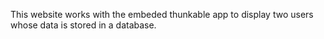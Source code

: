 This website works with the embeded thunkable app to display two users whose data is stored in a database.
